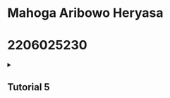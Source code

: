 # Mahoga Aribowo Heryasa

# 2206025230

<details>
<summary><b><h2>Tutorial 5</h2></b></summary>

## JMeter Table Report dan Test Result

### `/all-student`
 
- JMeter table report (before optimization)

    <img src="src/image/all-student.jpg" alt="all-student JMeter"></img>

- Test result (before optimization)

  <img src="src/image/testresult1.jpg" alt="all-student testresult1.jtl"></img>

- JMeter table report (after optimization)

  <img src="src/image/all-student after.jpg" alt="all-student JMeter optimized"></img>

- salah satu hasil IntelliJ Profiler (execution time)

  | Before Optimization | After Optimization | Performance improvement % |
  |---------------------|--------------------|--------------------------|
  | 5107 ms             | 972 ms             | 80.97%                   |


### `/all-student-name`

- JMeter table report (before optimization)

  <img src="src/image/all-student-name.jpg" alt="all-student-name JMeter"></img>

- Test result (before optimization)

  <img src="src/image/testresult2.jpg" alt="all-student-name testresult2.jtl"></img>

- JMeter table report (after optimization)

  <img src="src/image/all-student-name after.jpg" alt="all-student-name JMeter optimized"></img>

- salah satu hasil IntelliJ Profiler (execution time)

  | Before Optimization | After Optimization | Performance improvement % |
  |---------------------|--------------------|---------------------------|
  | 652 ms              | 122 ms             | 81.29%                    |


### `/higest-gpa`

- JMeter table report (before optimization)

  <img src="src/image/higest-gpa.jpg" alt="higest-gpa JMeter"></img>

- Test result (before optimization)

  <img src="src/image/testresult3.jpg" alt="higest-gpa testresult3.jtl"></img>

- JMeter table report (after optimization)

  <img src="src/image/higest-gpa after.jpg" alt="higest-gpa JMeter optimized"></img>

- salah satu hasil IntelliJ Profiler (execution time)

  | Before Optimization | After Optimization | Performance improvement % |
  |---------------------|--------------------|---------------------------|
  | 121 ms              | 33 ms              | 72.73%                    |

### Conclusion

Berdasarkan perbandingan hasil *sample-time JMeter report* dan perbandingan *execution time IntelliJ Profiler*, terdapat kenaikan performance untuk fungsi-fungsi yang di optimisasi. Hal ini ditandakan dengan *sample-time JMeter* dan *execution time IntelliJ Profiler* yang relatif menurun sehingga program berjalan lebih cepat. Secara keseluruhan, dapat disimpulkan optimisasi yang saya lakukan menghasilkan performance yang relatif lebih baik berdasarkan penggunaan JMeter dan IntelliJ Profiler sebagai alat ukur. 
</details>